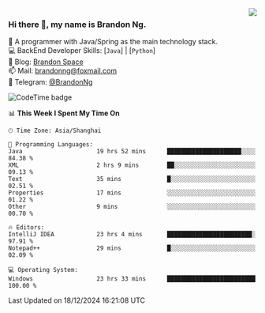 <img  align="right" src="https://github-readme-stats-brandon0824.vercel.app/api/top-langs/?username=brandon0824&layout=compact">

### Hi there 👋, my name is Brandon Ng.

🌱 A programmer with Java/Spring as the main technology stack.  
💻 BackEnd Developer Skills: [`Java`] | [`Python`]  
📝 Blog: [Brandon Space](https://brandonng.tech)  
📫 Mail: brandonng@foxmail.com  
📰 Telegram: [@BrandonNg](https://t.me/BrandonNg24)  

![CodeTime badge](https://img.shields.io/endpoint?style=flat-square&url=https%3A%2F%2Fapi.codetime.dev%2Fshield%3Fid%3D128%26project%3D%26in%3D604800000)

<!--START_SECTION:waka-->
📊 **This Week I Spent My Time On** 

```text
🕑︎ Time Zone: Asia/Shanghai

💬 Programming Languages: 
Java                     19 hrs 52 mins      █████████████████████░░░░   84.38 % 
XML                      2 hrs 9 mins        ██░░░░░░░░░░░░░░░░░░░░░░░   09.13 % 
Text                     35 mins             █░░░░░░░░░░░░░░░░░░░░░░░░   02.51 % 
Properties               17 mins             ░░░░░░░░░░░░░░░░░░░░░░░░░   01.22 % 
Other                    9 mins              ░░░░░░░░░░░░░░░░░░░░░░░░░   00.70 % 

🔥 Editors: 
IntelliJ IDEA            23 hrs 4 mins       ████████████████████████░   97.91 % 
Notepad++                29 mins             █░░░░░░░░░░░░░░░░░░░░░░░░   02.09 % 

💻 Operating System: 
Windows                  23 hrs 33 mins      █████████████████████████   100.00 % 
```


 Last Updated on 18/12/2024 16:21:08 UTC
<!--END_SECTION:waka-->
